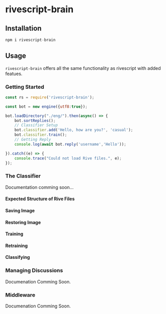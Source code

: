 # rivescript-brain

## Installation

```javascript
npm i rivescript-brain
```

## Usage

`rivescript-brain` offers all the same functionality as rivescript with added featues.

### Getting Started

```javascript
const rs = require('rivescript-brain');

const bot = new engine({utf8:true});

bot.loadDirectory("./eng/").then(async() => {
    bot.sortReplies();
    // Classifier Setup
    bot.classifier.add('Hello, how are you?', 'casual');
    bot.classifier.train();
    // Getting Reply
    console.log(await bot.reply('username','Hello'));

}).catch((e) => {
    console.trace("Could not load Rive files.", e);
});
```
### The Classifier
Documentation comming soon...

#### Expected Structure of Rive Files
#### Saving Image
#### Restoring Image
#### Training
#### Retraining
#### Classifying

### Managing Discussions
Documenation Comming Soon.

### Middleware
Documenation Comming Soon.

